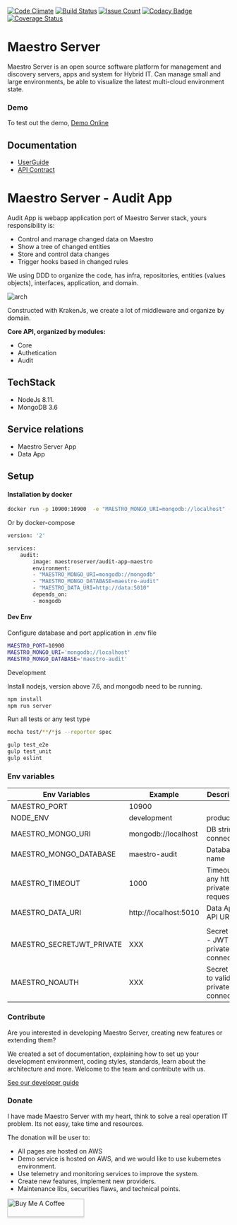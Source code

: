 [![Code Climate](https://codeclimate.com/github/maestro-server/audit-app/badges/gpa.svg)](https://codeclimate.com/github/maestro-server/audit-app) [![Build Status](https://travis-ci.org/maestro-server/audit-app.svg?branch=master)](https://travis-ci.org/maestro-server/audit-app) [![Issue Count](https://codeclimate.com/github/maestro-server/audit-app/badges/issue_count.svg)](https://codeclimate.com/github/maestro-server/audit-app)
[![Codacy Badge](https://api.codacy.com/project/badge/Grade/12101716a7a64a07a38c8dd0ea645606)](https://www.codacy.com/app/maestro/audit-app?utm_source=github.com&amp;utm_medium=referral&amp;utm_content=maestro-server/audit-app&amp;utm_campaign=Badge_Grade)
[![Coverage Status](https://coveralls.io/repos/github/maestro-server/audit-app/badge.svg?branch=master)](https://coveralls.io/github/maestro-server/audit-app?branch=master)

# Maestro Server #

Maestro Server is an open source software platform for management and discovery servers, apps and system for Hybrid IT. Can manage small and large environments, be able to visualize the latest multi-cloud environment state.

### Demo ###
To test out the demo, [Demo Online](http://demo.maestroserver.io "Demo Online")

## Documentation ##
* [UserGuide](http://docs.maestroserver.io/en/latest/userguide/cloud_inventory/inventory.html "User Guide")
* [API Contract](https://maestro-server.github.io/audit-app/inventory/index.html "API Contract")

# Maestro Server - Audit App #

Audit App is webapp application port of Maestro Server stack, yours responsibility is:

 - Control and manage changed data on Maestro
 - Show a tree of changed entities
 - Store and control data changes
 - Trigger hooks based in changed rules

We using DDD to organize the code, has infra, repositories, entities (values objects), interfaces, application, and domain.

![arch](http://docs.maestroserver.io/en/latest/_images/audit_arch.png)

Constructed with KrakenJs, we create a lot of middleware and organize by domain.

**Core API, organized by modules:**

* Core
* Authetication
* Audit

## TechStack ##

* NodeJs 8.11.
* MongoDB 3.6


## Service relations ##

* Maestro Server App
* Data App

## Setup ##

#### Installation by docker ####

```bash
docker run -p 10900:10900  -e "MAESTRO_MONGO_URI=mongodb://localhost" -e "MAESTRO_MONGO_DATABASE=maestro-audit"  maestroserver/audit-maestro
```
Or by docker-compose

```bash
version: '2'

services:
    audit:
        image: maestroserver/audit-app-maestro
        environment:
        - "MAESTRO_MONGO_URI=mongodb://mongodb"
        - "MAESTRO_MONGO_DATABASE=maestro-audit"
        - "MAESTRO_DATA_URI=http://data:5010"
        depends_on:
        - mongodb
```

#### Dev Env ####

Configure database and port application in .env file

```bash
MAESTRO_PORT=10900
MAESTRO_MONGO_URI='mongodb://localhost'
MAESTRO_MONGO_DATABASE='maestro-audit'
```

Development

Install nodejs, version above 7.6, and mongodb need to be running.

```bash
npm install
npm run server
```

Run all tests or any test type

```bash
mocha test/**/*js --reporter spec

gulp test_e2e
gulp test_unit
gulp eslint
```


### Env variables ###

| Env Variables                        | Example                  | Description                                |
|--------------------------------------|--------------------------|--------------------------------------------|
| MAESTRO_PORT                         | 10900                    |                                            |
| NODE_ENV                             | development|production   |                                            |
| MAESTRO_MONGO_URI                    | mongodb://localhost      | DB string connection                       |
| MAESTRO_MONGO_DATABASE               | maestro-audit            | Database name                              |
| MAESTRO_TIMEOUT                      | 1000                     | Timeout any http private request           |
| MAESTRO_DATA_URI                     | http://localhost:5010    | Data App - API URL                         |
|                                      |                          |                                            |
| MAESTRO_SECRETJWT_PRIVATE            | XXX                      | Secret Key - JWT private connections       |
| MAESTRO_NOAUTH                       | XXX                      | Secret Pass to validate private connections|


### Contribute ###

Are you interested in developing Maestro Server, creating new features or extending them?

We created a set of documentation, explaining how to set up your development environment, coding styles, standards, learn about the architecture and more. Welcome to the team and contribute with us.

[See our developer guide](http://docs.maestroserver.io/en/latest/contrib.html)

### Donate ###

I have made Maestro Server with my heart, think to solve a real operation IT problem. Its not easy, take time and resources.

The donation will be user to:

- All pages are hosted on AWS
- Demo service is hosted on AWS, and we would like to use kubernetes environment.
- Use telemetry and monitoring services to improve the system.
- Create new features, implement new providers.
- Maintenance libs, securities flaws, and technical points.

<a href="https://www.buymeacoffee.com/9lVypB7WQ" target="_blank"><img src="https://www.buymeacoffee.com/assets/img/custom_images/purple_img.png" alt="Buy Me A Coffee" style="height: 41px !important;width: 174px !important;box-shadow: 0px 3px 2px 0px rgba(190, 190, 190, 0.5) !important;-webkit-box-shadow: 0px 3px 2px 0px rgba(190, 190, 190, 0.5) !important;" ></a>
